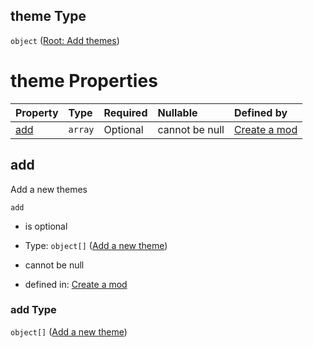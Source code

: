 ## theme Type

`object` ([Root: Add themes](generic-properties-root-add-themes.md))

# theme Properties

| Property    | Type    | Required | Nullable       | Defined by                                                                                                             |
| :---------- | :------ | :------- | :------------- | :--------------------------------------------------------------------------------------------------------------------- |
| [add](#add) | `array` | Optional | cannot be null | [Create a mod](generic-properties-root-add-themes-properties-add-theme.md "mod.json#/properties/theme/properties/add") |

## add

Add a new themes

`add`

*   is optional

*   Type: `object[]` ([Add a new theme](generic-properties-root-add-themes-properties-add-theme-add-a-new-theme.md))

*   cannot be null

*   defined in: [Create a mod](generic-properties-root-add-themes-properties-add-theme.md "mod.json#/properties/theme/properties/add")

### add Type

`object[]` ([Add a new theme](generic-properties-root-add-themes-properties-add-theme-add-a-new-theme.md))
